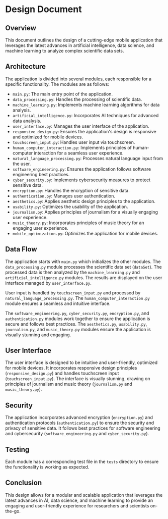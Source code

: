 # Design Document

## Overview

This document outlines the design of a cutting-edge mobile application that leverages the latest advances in artificial intelligence, data science, and machine learning to analyze complex scientific data sets.

## Architecture

The application is divided into several modules, each responsible for a specific functionality. The modules are as follows:

- `main.py`: The main entry point of the application.
- `data_processing.py`: Handles the processing of scientific data.
- `machine_learning.py`: Implements machine learning algorithms for data analysis.
- `artificial_intelligence.py`: Incorporates AI techniques for advanced data analysis.
- `user_interface.py`: Manages the user interface of the application.
- `responsive_design.py`: Ensures the application's design is responsive and optimized for mobile devices.
- `touchscreen_input.py`: Handles user input via touchscreen.
- `human_computer_interaction.py`: Implements principles of human-computer interaction for a seamless user experience.
- `natural_language_processing.py`: Processes natural language input from the user.
- `software_engineering.py`: Ensures the application follows software engineering best practices.
- `cyber_security.py`: Implements cybersecurity measures to protect sensitive data.
- `encryption.py`: Handles the encryption of sensitive data.
- `authentication.py`: Manages user authentication.
- `aesthetics.py`: Applies aesthetic design principles to the application.
- `usability.py`: Optimizes the usability of the application.
- `journalism.py`: Applies principles of journalism for a visually engaging user experience.
- `music_theory.py`: Incorporates principles of music theory for an engaging user experience.
- `mobile_optimization.py`: Optimizes the application for mobile devices.

## Data Flow

The application starts with `main.py` which initializes the other modules. The `data_processing.py` module processes the scientific data set (`dataSet`). The processed data is then analyzed by the `machine_learning.py` and `artificial_intelligence.py` modules. The results are displayed on the user interface managed by `user_interface.py`.

User input is handled by `touchscreen_input.py` and processed by `natural_language_processing.py`. The `human_computer_interaction.py` module ensures a seamless and intuitive interface.

The `software_engineering.py`, `cyber_security.py`, `encryption.py`, and `authentication.py` modules work together to ensure the application is secure and follows best practices. The `aesthetics.py`, `usability.py`, `journalism.py`, and `music_theory.py` modules ensure the application is visually stunning and engaging.

## User Interface

The user interface is designed to be intuitive and user-friendly, optimized for mobile devices. It incorporates responsive design principles (`responsive_design.py`) and handles touchscreen input (`touchscreen_input.py`). The interface is visually stunning, drawing on principles of journalism and music theory (`journalism.py` and `music_theory.py`).

## Security

The application incorporates advanced encryption (`encryption.py`) and authentication protocols (`authentication.py`) to ensure the security and privacy of sensitive data. It follows best practices for software engineering and cybersecurity (`software_engineering.py` and `cyber_security.py`).

## Testing

Each module has a corresponding test file in the `tests` directory to ensure the functionality is working as expected.

## Conclusion

This design allows for a modular and scalable application that leverages the latest advances in AI, data science, and machine learning to provide an engaging and user-friendly experience for researchers and scientists on-the-go.